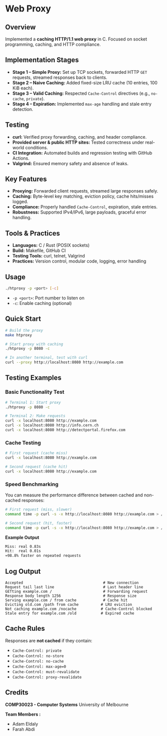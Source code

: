 # Web Proxy

## Overview
Implemented a **caching HTTP/1.1 web proxy** in C. Focused on socket programming, caching, and HTTP compliance.

## Implementation Stages
- **Stage 1 – Simple Proxy:** Set up TCP sockets, forwarded HTTP `GET` requests, streamed responses back to clients.
- **Stage 2 – Naive Caching:** Added fixed-size LRU cache (10 entries, 100 KiB each).
- **Stage 3 – Valid Caching:** Respected `Cache-Control` directives (e.g., `no-cache`, `private`).
- **Stage 4 – Expiration:** Implemented `max-age` handling and stale entry detection.
  
## Testing
- **curl:** Verified proxy forwarding, caching, and header compliance.
- **Provided server & public HTTP sites:** Tested correctness under real-world conditions.
- **CI Integration:** Automated builds and regression testing with GitHub Actions.
- **Valgrind:** Ensured memory safety and absence of leaks.

## Key Features
- **Proxying:** Forwarded client requests, streamed large responses safely.
- **Caching:** Byte-level key matching, eviction policy, cache hits/misses logged.
- **Compliance:** Properly handled `Cache-Control`, expiration, stale entries.
- **Robustness:** Supported IPv4/IPv6, large payloads, graceful error handling.

## Tools & Practices
- **Languages:** C / Rust (POSIX sockets)
- **Build:** Makefile, GitHub CI
- **Testing Tools:** curl, telnet, Valgrind
- **Practices:** Version control, modular code, logging, error handling

## Usage

```bash
./htproxy -p <port> [-c]
```

- `-p <port>`: Port number to listen on
- `-c`: Enable caching (optional)

## Quick Start

```bash
# Build the proxy
make htproxy

# Start proxy with caching
./htproxy -p 8080 -c

# In another terminal, test with curl
curl --proxy http://localhost:8080 http://example.com
```

## Testing Examples

### Basic Functionality Test

```bash
# Terminal 1: Start proxy
./htproxy -p 8080 -c

# Terminal 2: Make requests
curl -x localhost:8080 http://example.com
curl -x localhost:8080 http://info.cern.ch
curl -x localhost:8080 http://detectportal.firefox.com
```

### Cache Testing

```bash
# First request (cache miss)
curl -x localhost:8080 http://example.com

# Second request (cache hit)
curl -x localhost:8080 http://example.com
```

### Speed Benchmarking
You can measure the performance difference between cached and non-cached responses:

```bash
# First request (miss, slower)
command time -p curl -s -x http://localhost:8080 http://example.com > /dev/null

# Second request (hit, faster)
command time -p curl -s -x http://localhost:8080 http://example.com > /dev/null
```

**Example Output**
```bash
Miss: real 0.83s
Hit:  real 0.01s
≈98.8% faster on repeated requests
```

## Log Output

```
Accepted                                    # New connection
Request tail last line                      # Last header line
GETting example.com /                       # Forwarding request
Response body length 1256                   # Response size
Serving example.com / from cache            # Cache hit
Evicting old.com /path from cache          # LRU eviction
Not caching example.com /nocache           # Cache-Control blocked
Stale entry for example.com /old           # Expired cache
```

## Cache Rules

Responses are **not cached** if they contain:

- `Cache-Control: private`
- `Cache-Control: no-store`
- `Cache-Control: no-cache`
- `Cache-Control: max-age=0`
- `Cache-Control: must-revalidate`
- `Cache-Control: proxy-revalidate`

## Credits

**COMP30023 - Computer Systems**
University of Melbourne

**Team Members :**
- Adam Eldaly
- Farah Abdi
